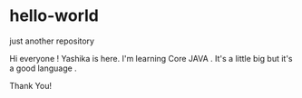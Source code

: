 # hello-world
just another repository

Hi everyone !
Yashika is here. I'm learning Core JAVA . It's a little big but it's a good language .

Thank You!
